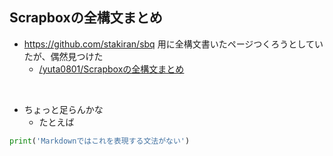 ## Scrapboxの全構文まとめ
- <https://github.com/stakiran/sbq> 用に全構文書いたページつくろうとしていたが、偶然見つけた
    - [/yuta0801/Scrapboxの全構文まとめ](https://scrapbox.io/yuta0801/Scrapboxの全構文まとめ)

<br>

- ちょっと足らんかな
    - たとえば

```py
print('Markdownではこれを表現する文法がない')
```

<br>

